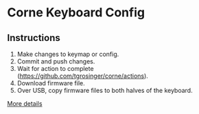 # Corne Keyboard Config

## Instructions

1. Make changes to keymap or config.
2. Commit and push changes.
3. Wait for action to complete (https://github.com/tgrosinger/corne/actions).
4. Download firmware file.
5. Over USB, copy firmware files to both halves of the keyboard.

[More details](https://zmk.dev/docs/user-setup)

